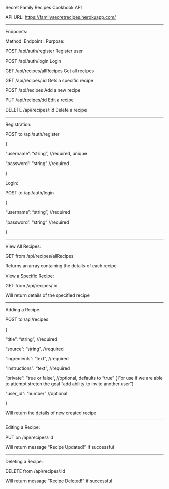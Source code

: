 Secret Family Recipes Cookbook API 

API URL: https://familysecretrecipes.herokuapp.com/
____________________________________________________________________
Endpoints: 

Method:	 Endpoint	:                         Purpose:

POST	    /api/auth/register	          Register user

POST	    /api/auth/login	                  Login

GET	            /api/recipes/allRecipes       Get all recipes

GET 	    /api/recipes/:id	                  Gets a specific recipe

POST	    /api/recipes	                  Add a new recipe

PUT	    /api/recipes/:id	                  Edit a recipe

DELETE	    /api/recipes/:id	                  Delete a recipe

________________________________________________________________________

Registration:

POST to /api/auth/register

{

  “username”: “string”, //required, unique
  
  “password”: “string” //required
  
}

Login:

POST to /api/auth/login

{

  “username”: “string”, //required
  
  “password”: “string” //required
  
}
___________________________________________________________________________
View All Recipes:

GET from /api/recipes/allRecipes

Returns an array containing the details of each recipe




View a Specific Recipe:

GET from /api/recipes/:id

Will return details of the specified recipe


______________________________________________________________________________
Adding a Recipe:

POST to /api/recipes

{

  “title”: “string”, //required
  
  “source”: “string”, //required
  
  “ingredients”: “text”, //required
  
  “instructions”: “text”, //required
  
  “private”: “true or false”, //optional, defaults to “true”  ( For use if we are able to attempt stretch the goal “add ability to invite another user”)
  
  “user_id”: “number” //optional
  
}

Will return the details of new created recipe

___________________________________________________________________________________
Editing a Recipe:

PUT on /api/recipes/:id

Will return message “Recipe Updated!” if successful

____________________________________________________________________________________
Deleting a Recipe:

DELETE from /api/recipes/:id

Will return message “Recipe Deleted!” if successful
